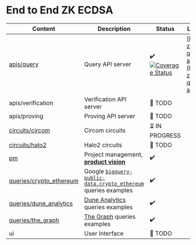 # End to End ZK ECDSA

| Content                                              | Description                                                                                                                                                | Status                                                                                                                                                                                                                        | Live Version                                                                     |
| ---------------------------------------------------- | ---------------------------------------------------------------------------------------------------------------------------------------------------------- | ----------------------------------------------------------------------------------------------------------------------------------------------------------------------------------------------------------------------------- | -------------------------------------------------------------------------------- |
| [apis/query](./apis/query)                           | Query API server                                                                                                                                           | :heavy_check_mark: [![Coverage Status](https://coveralls.io/repos/github/privacy-scaling-explorations/e2e-zk-ecdsa/badge.svg?branch=main)](https://coveralls.io/github/privacy-scaling-explorations/e2e-zk-ecdsa?branch=main) | [https://e2e-zkecdsa-query-api.fly.dev/](https://e2e-zkecdsa-query-api.fly.dev/) |
| apis/verification                                    | Verification API server                                                                                                                                    | 📅 TODO                                                                                                                                                                                                                       |                                                                                  |
| apis/proving                                         | Proving API server                                                                                                                                         | 📅 TODO                                                                                                                                                                                                                       |                                                                                  |
| [circuits/circom](./circuits/circom)                 | Circom circuits                                                                                                                                            | :hourglass_flowing_sand: IN PROGRESS                                                                                                                                                                                          |                                                                                  |
| [circuits/halo2](./circuits/halo2)                   | Halo2 circuits                                                                                                                                             | 📅 TODO                                                                                                                                                                                                                       |                                                                                  |
| [pm](./pm)                                           | Project management, [**product vision**](./pm/product-vision.md)                                                                                           | :heavy_check_mark:                                                                                                                                                                                                            |                                                                                  |
| [queries/crypto_ethereum](./queries/crypto_ethereum) | Google [`bigquery-public-data.crypto_ethereum`](https://console.cloud.google.com/marketplace/product/ethereum/crypto-ethereum-blockchain) queries examples | :heavy_check_mark:                                                                                                                                                                                                            |                                                                                  |
| [queries/dune_analytics](./queries/dune_analytics)   | [Dune Analytics](https://dune.com/) queries examples                                                                                                       | :heavy_check_mark:                                                                                                                                                                                                            |                                                                                  |
| [queries/the_graph](./queries/the_graph)             | [The Graph](https://thegraph.com/en/) queries examples                                                                                                     | :heavy_check_mark:                                                                                                                                                                                                            |                                                                                  |
| ui                                                   | User Interface                                                                                                                                             | 📅 TODO                                                                                                                                                                                                                       |                                                                                  |
